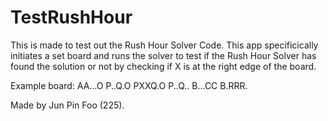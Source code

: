 # TestRushHour
This is made to test out the Rush Hour Solver Code. This app specificically initiates a set board and runs the solver to test if the Rush Hour Solver has found the solution or not by checking if X is at the right edge of the board.

Example board:
AA...O
P..Q.O
PXXQ.O
P..Q..
B...CC
B.RRR.

Made by Jun Pin Foo (225).
